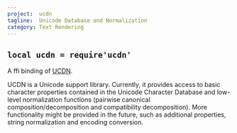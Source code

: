 ```yaml
---
project:  ucdn
tagline:  Unicode Database and Normalization
category: Text Rendering
---
```


## `local ucdn = require'ucdn'`

A ffi binding of [UCDN][UCDN lib].

UCDN is a Unicode support library. Currently, it provides access
to basic character properties contained in the Unicode Character
Database and low-level normalization functions (pairwise canonical
composition/decomposition and compatibility decomposition). More
functionality might be provided in the future, such as additional
properties, string normalization and encoding conversion.


[ucdn lib]: https://github.com/grigorig/ucdn
